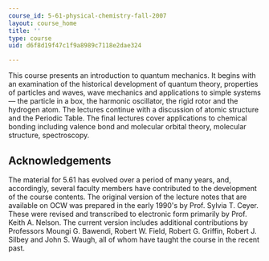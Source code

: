 ```yaml
---
course_id: 5-61-physical-chemistry-fall-2007
layout: course_home
title: ''
type: course
uid: d6f8d19f47c1f9a8989c7118e2dae324

---
```

This course presents an introduction to quantum mechanics. It begins with an examination of the historical development of quantum theory, properties of particles and waves, wave mechanics and applications to simple systems — the particle in a box, the harmonic oscillator, the rigid rotor and the hydrogen atom. The lectures continue with a discussion of atomic structure and the Periodic Table. The final lectures cover applications to chemical bonding including valence bond and molecular orbital theory, molecular structure, spectroscopy.

Acknowledgements
----------------

The material for 5.61 has evolved over a period of many years, and, accordingly, several faculty members have contributed to the development of the course contents. The original version of the lecture notes that are available on OCW was prepared in the early 1990's by Prof. Sylvia T. Ceyer. These were revised and transcribed to electronic form primarily by Prof. Keith A. Nelson. The current version includes additional contributions by Professors Moungi G. Bawendi, Robert W. Field, Robert G. Griffin, Robert J. Silbey and John S. Waugh, all of whom have taught the course in the recent past.
